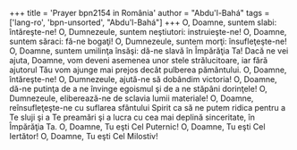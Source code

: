 +++
title = 'Prayer bpn2154 in România'
author = "Abdu'l-Bahá"
tags = ['lang-ro', 'bpn-unsorted', "Abdu'l-Bahá"]
+++
O, Doamne, suntem slabi: întăreşte-ne!
O, Dumnezeule, suntem neştiutori: instruieşte-ne! O, Doamne, suntem săraci: fă-ne bogaţi! O, Dumnezeule, suntem morţi: însufleţeşte-ne! O, Doamne, suntem umilinţa însăşi: dă-ne slavă în Împărăţia Ta! Dacă ne vei ajuta, Doamne, vom deveni asemenea unor stele strălucitoare, iar fără ajutorul Tău vom ajunge mai prejos decât pulberea pământului. O, Doamne, întăreşte-ne! O, Dumnezeule, ajută-ne să dobândim victoria! O, Doamne, dă-ne putinţa de a ne învinge egoismul şi de a ne stăpâni dorinţele! O, Dumnezeule, eliberează-ne de sclavia lumii materiale! O, Doamne, reînsufleţeşte-ne cu suflarea sfântului Spirit ca să ne putem ridica pentru a Te sluji şi a Te preamări şi a lucra cu cea mai deplină sinceritate, în Împărăţia Ta. O, Doamne, Tu eşti Cel Puternic! O, Doamne, Tu eşti Cel Iertător! O, Doamne, Tu eşti Cel Milostiv!
